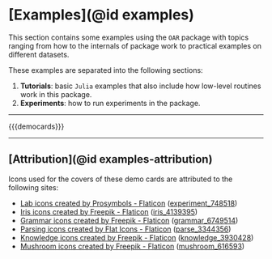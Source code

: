 # [Examples](@id examples)

This section contains some examples using the `OAR` package with topics ranging from how to the internals of package work to practical examples on different datasets.

These examples are separated into the following sections:

1. **Tutorials**: basic `Julia` examples that also include how low-level routines work in this package.
2. **Experiments**: how to run experiments in the package.

---

{{{democards}}}

---

## [Attribution](@id examples-attribution)

Icons used for the covers of these demo cards are attributed to the following sites:

- [Lab icons created by Prosymbols - Flaticon](https://www.flaticon.com/free-icons/lab) ([experiment_748518](https://www.flaticon.com/free-icon/experiment_748518))
- [Iris icons created by Freepik - Flaticon](https://www.flaticon.com/free-icons/iris) ([iris_4139395](https://www.flaticon.com/free-icon/iris_4139395))
- [Grammar icons created by Freepik - Flaticon](https://www.flaticon.com/free-icons/grammar) ([grammar_6749514](https://www.flaticon.com/free-icon/grammar_6749514))
- [Parsing icons created by Flat Icons - Flaticon](https://www.flaticon.com/free-icons/parsing) ([parse_3344356](https://www.flaticon.com/free-icon/parse_3344356))
- [Knowledge icons created by Freepik - Flaticon](https://www.flaticon.com/free-icons/knowledge) ([knowledge_3930428](https://www.flaticon.com/free-icon/knowledge_3930428))
- [Mushroom icons created by Freepik - Flaticon](https://www.flaticon.com/free-icons/mushroom) ([mushroom_616593](https://www.flaticon.com/free-icon/mushroom_616593))
